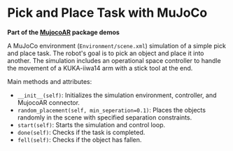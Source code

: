# Pick and Place Task with MuJoCo
**Part of the [MujocoAR](https://github.com/omarrayyann/MujocoAR) package demos**

A MuJoCo environment (```Environment/scene.xml```) simulation of a simple pick and place task. The robot's goal is to pick an object and place it into another. The simulation includes an operational space controller to handle the movement of a KUKA-iiwa14 arm with a stick tool at the end.

Main methods and attributes:

- `__init__(self)`: Initializes the simulation environment, controller, and MujocoAR connector.
- `random_placement(self, min_seperation=0.1)`: Places the objects randomly in the scene with specified separation constraints.
- `start(self)`: Starts the simulation and control loop.
- `done(self)`: Checks if the task is completed.
- `fell(self)`: Checks if the object has fallen.
